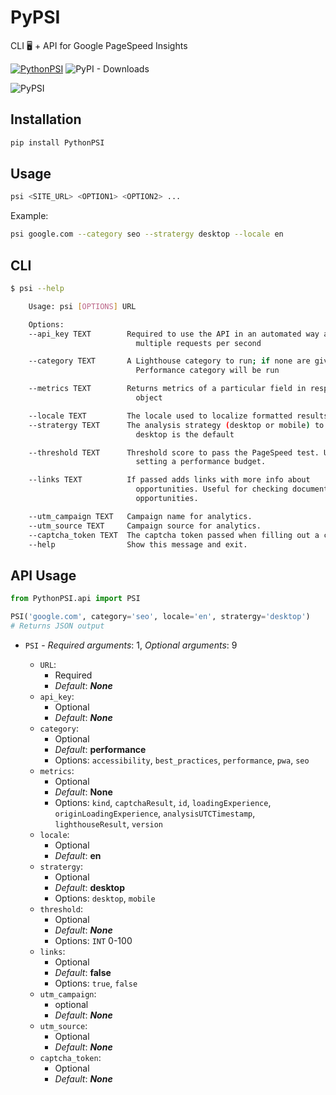 # PyPSI
CLI 🖥 + API for Google PageSpeed Insights

[![PythonPSI](https://img.shields.io/pypi/v/PythonPSI)](https://pypi.org/project/PythonPSI/) ![PyPI - Downloads](https://img.shields.io/pypi/dm/PythonPSI)

![PyPSI](https://raw.githubusercontent.com/prakhargurunani/PyPSI/main/PyPSI.png)

## Installation
```bash
pip install PythonPSI
```

## Usage
```bash
psi <SITE_URL> <OPTION1> <OPTION2> ...
```

Example:
```bash
psi google.com --category seo --stratergy desktop --locale en
```

## CLI
```bash
$ psi --help

    Usage: psi [OPTIONS] URL

    Options:
    --api_key TEXT        Required to use the API in an automated way and make
                            multiple requests per second

    --category TEXT       A Lighthouse category to run; if none are given, only
                            Performance category will be run

    --metrics TEXT        Returns metrics of a particular field in response
                            object

    --locale TEXT         The locale used to localize formatted results
    --stratergy TEXT      The analysis strategy (desktop or mobile) to use, and
                            desktop is the default

    --threshold TEXT      Threshold score to pass the PageSpeed test. Useful for
                            setting a performance budget.

    --links TEXT          If passed adds links with more info about
                            opportunities. Useful for checking documentation about
                            opportunities.

    --utm_campaign TEXT   Campaign name for analytics.
    --utm_source TEXT     Campaign source for analytics.
    --captcha_token TEXT  The captcha token passed when filling out a captcha.
    --help                Show this message and exit.
```

## API Usage

```python
from PythonPSI.api import PSI

PSI('google.com', category='seo', locale='en', stratergy='desktop')
# Returns JSON output
```
- `PSI` - _Required arguments_: 1, _Optional arguments_: 9

    - `URL`: 
        - Required
        - _Default_: **_None_**
    - `api_key`: 
        - Optional
        - _Default_: **_None_**
    - `category`: 
        - Optional
        - _Default_: **performance**
        - Options: `accessibility`, `best_practices`, `performance`, `pwa`, `seo`
    - `metrics`:
        - Optional
        - _Default_: **None**
        - Options: `kind`, `captchaResult`, `id`, `loadingExperience`, `originLoadingExperience`, `analysisUTCTimestamp`, `lighthouseResult`, `version`
    - `locale`: 
        - Optional
        - _Default_: **en**
    - `stratergy`: 
        - Optional
        - _Default_: **desktop**
        - Options: `desktop`, `mobile`
    - `threshold`:
        - Optional
        - _Default_: **_None_**
        - Options: `INT` 0-100
    - `links`:
        - Optional
        - _Default_: **false**
        - Options: `true`, `false`
    - `utm_campaign`: 
        - optional
        - _Default_: **_None_**
    - `utm_source`: 
        - Optional
        - _Default_: **_None_**
    - `captcha_token`: 
        - Optional
        - _Default_: **_None_**
